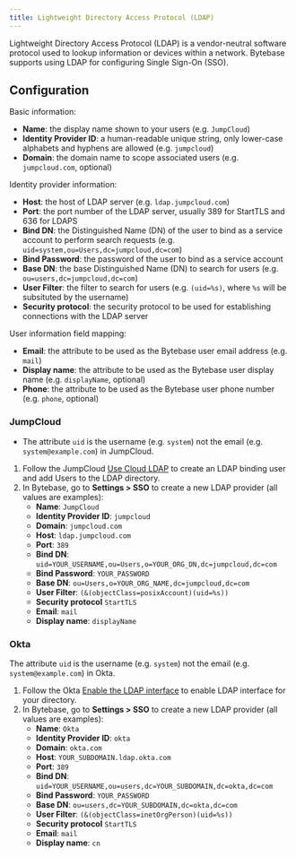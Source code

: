 ```yaml
---
title: Lightweight Directory Access Protocol (LDAP)
---
```


Lightweight Directory Access Protocol (LDAP) is a vendor-neutral software protocol used to lookup information or devices within a network. Bytebase supports using LDAP for configuring Single Sign-On (SSO).

## Configuration

Basic information:

* **Name**: the display name shown to your users (e.g. `JumpCloud`)
* **Identity Provider ID**: a human-readable unique string, only lower-case alphabets and hyphens are allowed (e.g. `jumpcloud`)
* **Domain**: the domain name to scope associated users (e.g. `jumpcloud.com`, optional)

Identity provider information:

* **Host**: the host of LDAP server (e.g. `ldap.jumpcloud.com`)
* **Port**: the port number of the LDAP server, usually 389 for StartTLS and 636 for LDAPS
* **Bind DN**: the Distinguished Name (DN) of the user to bind as a service account to perform search requests (e.g. `uid=system,ou=Users,dc=jumpcloud,dc=com`)
* **Bind Password**: the password of the user to bind as a service account
* **Base DN**: the base Distinguished Name (DN) to search for users (e.g. `ou=users,dc=jumpcloud,dc=com`)
* **User Filter**: the filter to search for users (e.g. `(uid=%s)`, where `%s` will be subsituted by the username)
* **Security protocol**: the security protocol to be used for establishing connections with the LDAP server

User information field mapping:

* **Email**: the attribute to be used as the Bytebase user email address (e.g. `mail`)
* **Display name**: the attribute to be used as the Bytebase user display name (e.g. `displayName`, optional)
* **Phone**: the attribute to be used as the Bytebase user phone number (e.g. `phone`, optional)

### JumpCloud

<HintBlock type="info">

- The attribute `uid` is the username (e.g. `system`) not the email (e.g. `system@example.com`) in JumpCloud.

</HintBlock>

1. Follow the JumpCloud [Use Cloud LDAP](https://jumpcloud.com/support/use-cloud-ldap) to create an LDAP binding user and add Users to the LDAP directory.
1. In Bytebase, go to **Settings > SSO** to create a new LDAP provider (all values are examples):
   - **Name**: `JumpCloud`
   - **Identity Provider ID**: `jumpcloud`
   - **Domain**: `jumpcloud.com`
   - **Host**: `ldap.jumpcloud.com`
   - **Port**: `389`
   - **Bind DN**: `uid=YOUR_USERNAME,ou=Users,o=YOUR_ORG_DN,dc=jumpcloud,dc=com`
   - **Bind Password**: `YOUR_PASSWORD`
   - **Base DN**: `ou=Users,o=YOUR_ORG_NAME,dc=jumpcloud,dc=com`
   - **User Filter**: `(&(objectClass=posixAccount)(uid=%s))`
   - **Security protocol** `StartTLS`
   - **Email**: `mail`
   - **Display name**: `displayName`

### Okta

<HintBlock type="info">

The attribute `uid` is the username (e.g. `system`) not the email (e.g. `system@example.com`) in Okta.

</HintBlock>

1. Follow the Okta [Enable the LDAP interface](https://help.okta.com/en-us/Content/Topics/Directory/LDAP-interface-enable.htm) to enable LDAP interface for your directory.
1. In Bytebase, go to **Settings > SSO** to create a new LDAP provider (all values are examples):
   - **Name**: `Okta`
   - **Identity Provider ID**: `okta`
   - **Domain**: `okta.com`
   - **Host**: `YOUR_SUBDOMAIN.ldap.okta.com`
   - **Port**: `389`
   - **Bind DN**: `uid=YOUR_USERNAME,ou=users,dc=YOUR_SUBDOMAIN,dc=okta,dc=com`
   - **Bind Password**: `YOUR_PASSWORD`
   - **Base DN**: `ou=users,dc=YOUR_SUBDOMAIN,dc=okta,dc=com`
   - **User Filter**: `(&(objectClass=inetOrgPerson)(uid=%s))`
   - **Security protocol** `StartTLS`
   - **Email**: `mail`
   - **Display name**: `cn`

